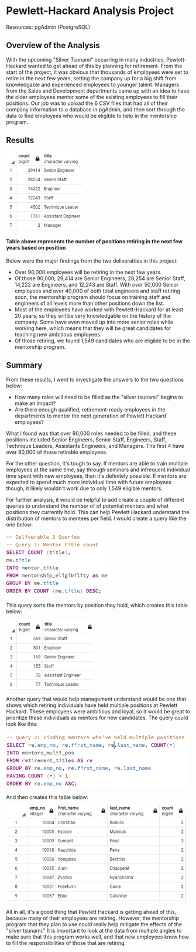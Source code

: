 # Pewlett-Hackard Analysis Project
Resources: pgAdmin (PostgreSQL)
## Overview of the Analysis
With the upcoming "Silver Tsunami" occurring in many industries, Pewlett-Hackard wanted to get ahead of this by planning for retirement. From the start of the project, it was obvious that thousands of employees were set to retire in the next few years, setting the company up for a big shift from knowledgable and experienced employees to younger talent. Managers from the Sales and Development departments came up with an idea to have the older employees mentor some of the existing employees to fill their positions. Our job was to upload the 6 CSV files that had all of their company information to a database in pgAdmin, and then sort through the data to find employees who would be eligible to help in the mentorship program.

## Results
![](https://github.com/mabuckjr/Pewlett-Hackard-Analysis/blob/main/Resources/retiring_titles.PNG) 
#### Table above represents the number of positions retiring in the next few years based on position

Below were the major findings from the two deliverables in this project:
- Over 90,000 employees will be retiring in the next few years.
- Of those 90,000, 29,414 are Senior Engineers, 28,254 are Senior Staff, 14,222 are Engineers, and 12,243 are Staff. With over 50,000 Senior employees and over 40,000 of both total engineers and staff retiring soon, the mentorship program should focus on training staff and engineers of all levels more than other positions down the list.
- Most of the employees have worked with Pewlett-Hackard for at least 20 years, so they will be very knowledgable on the history of the company. Some have even moved up into more senior roles while working here, which means that they will be great candidates for teaching new ambitious employees.
- Of those retiring, we found 1,549 candidates who are eligible to be in the mentorship program.

## Summary
From these results, I went to investigate the answers to the two questions below:
- How many roles will need to be filled as the "silver tsunami" begins to make an impact?
- Are there enough qualified, retirement-ready employees in the departments to mentor the next generation of Pewlett Hackard employees?

What I found was that over 90,000 roles needed to be filled, and these positions included Senior Engineers, Senior Staff, Engineers, Staff, Technique Leaders, Assistants Engineers, and Managers. The first 4 have over 80,000 of those retirable employees. 

For the other question, it's tough to say. If mentors are able to train multiple employees at the same time, say through seminars and infrequent individual time spent with new employees, than it's definitely possible. If mentors are expected to spend much more individual time with future employees though, it likely wouldn't work due to only 1,549 eligible mentors. 

For further analysis, it would be helpful to add create a couple of different queries to understand the number of of potential mentors and what positions they currently hold. This can help Pewlett Hackard understand the distribution of mentors to mentees per field. I would create a query like the one below:

![](https://github.com/mabuckjr/Pewlett-Hackard-Analysis/blob/main/Resources/mentor_title_query.PNG)

This query sorts the mentors by position they hold, which creates this table below:

![](https://github.com/mabuckjr/Pewlett-Hackard-Analysis/blob/main/Resources/mentor_title_table.PNG)

Another query that would help management understand would be one that shows which retiring individuals have held multiple positions at Pewlett Hackard. These employees were ambitious and loyal, so it would be great to prioritize these individuals as mentors for new candidates. The query could look like this:

![](https://github.com/mabuckjr/Pewlett-Hackard-Analysis/blob/main/Resources/mentors_multi_pos_query.PNG)

And then creates this table below: 

![](https://github.com/mabuckjr/Pewlett-Hackard-Analysis/blob/main/Resources/mentors_multi_pos_table.PNG)

All in all, it's a good thing that Pewlett Hackard is getting ahead of this, because many of their employees are retiring. However, the mentorship program that they plan to use could really help mitigate the effects of the "silver tsunami." It is important to look at the data from multiple angles to make sure that this program works well, and that new employees know how to fill the responsibilities of those that are retiring.
